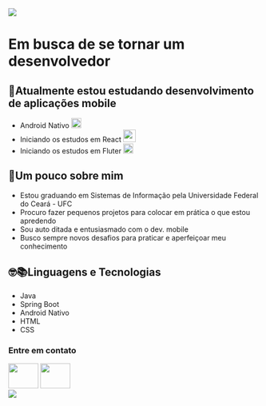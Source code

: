 <html>

<img src="https://user-images.githubusercontent.com/37156004/90978236-a8b05a80-e522-11ea-8d33-50d8db9f8f37.png">
<h1>Em busca de se tornar um desenvolvedor</h1>
<h2>👨Atualmente estou estudando desenvolvimento de aplicações mobile</h2>

<ul>
    <li>Android Nativo <img src="https://user-images.githubusercontent.com/37156004/90978827-11013b00-e527-11ea-91da-66864f92b200.png" height="20px"/>  </li>
    <li>Iniciando os estudos em React <img src="https://user-images.githubusercontent.com/37156004/90979139-5fafd480-e529-11ea-9366-946103dda631.png" height="25px" /></li>
    <li>Iniciando os estudos em Fluter <img src="https://user-images.githubusercontent.com/37156004/90979137-5de61100-e529-11ea-9058-37a3e3b9a781.png" height="20px"/></li>
</ul>

<h2>👤Um pouco sobre mim</h2>
<ul>
    <li>Estou graduando em Sistemas de Informação pela Universidade Federal do Ceará - UFC</li>
    <li>Procuro fazer pequenos projetos para colocar em prática o que estou apredendo</li>
    <li>Sou auto ditada e entusiasmado com o dev. mobile</li>
    <li>Busco sempre novos desafios para praticar e aperfeiçoar meu conhecimento</li>
</ul>

<h2>🤓📚Linguagens e Tecnologias</h2>
<ul>
    <li>Java</li>
    <li>Spring Boot</li>
    <li>Android Nativo</li>
    <li>HTML</li>
    <li>CSS</li>
</ul>   

<div>
    <h3>Entre em contato</h3>
    <a href="mailto:wemersondamasceno7@gmail.com"><img src="https://user-images.githubusercontent.com/37156004/90982194-eb326100-e53b-11ea-8e49-43a400c5889d.png" height="50px" width="60px"/></a>  
    <a href="https://www.linkedin.com/in/wemerson-monteiro-75b070176/" target="_blank" rel="noopener noreferrer"><img src="https://user-images.githubusercontent.com/37156004/90982195-ecfc2480-e53b-11ea-8e1e-987803fed013.png" height="50px" width="60px"/></a> 
</div>


<img src="https://user-images.githubusercontent.com/37156004/90978204-5f600b00-e522-11ea-85a6-56edd37da43f.png">



</html>

